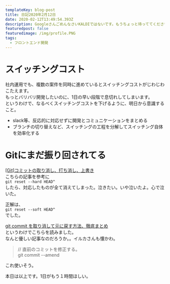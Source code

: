 ```yaml
---
templateKey: blog-post
title: 日記2020年2月12日
date: 2020-02-12T13:49:54.393Z
description: GoogleさんごめんなさいKALDIではないです。もうちょっと待っててください。
featuredpost: false
featuredimage: /img/profile.PNG
tags:
  - フロントエンド開発
---
```

# スイッチングコスト
社内運用でも、複数の案件を同時に進めているとスイッチングコストがじわじわこたえます。  
もっとバリバリ開発したいのに、1日の早い段階で息切れしてしまいます。  
というわけで、なるべくスイッチングコストを下げるように、明日から意識すること。
* slack等、反応的に対応せずに開発とコミュニケーションをまとめる
* ブランチの切り替えなど、スイッチングの工程を分解してスイッチング自体を効率化する

# Gitにまだ振り回されてる
[[Git]コミットの取り消し、打ち消し、上書き](https://qiita.com/shuntaro_tamura/items/06281261d893acf049ed)  
こちらの記事を参考に  
`git reset --hard HEAD^`  
したら、対応したものが全て消えてしまった。泣きたい。いや泣いたよ。心で泣いた。  

正解は、  
`git reset --soft HEAD^`  
でした。

[git commit を取り消して元に戻す方法、徹底まとめ](http://www-creators.com/archives/1116)  
というわけでこちらを読みました。  
なんと優しい記事なのだろうか。。イルカさんも懐かわ。

> // 直前のコミットを修正する。  
git commit --amend

これ使いそう。

本日は以上です。1日がもう１時間ほしい。
